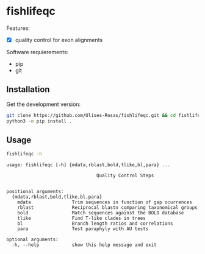 # fishlifeqc

Features:

- [x] quality control for exon alignments

Software requierements:

* pip
* git

## Installation

Get the development version:

```Bash
git clone https://github.com/Ulises-Rosas/fishlifeqc.git && cd fishlifeqc
python3 -m pip install .
```

## Usage

```Bash
fishlifeqc -h
```

```
usage: fishlifeqc [-h] {mdata,rblast,bold,tlike,bl,para} ...

                                 Quality Control Steps
                                      

positional arguments:
  {mdata,rblast,bold,tlike,bl,para}
    mdata               Trim sequences in function of gap ocurrences
    rblast              Reciprocal blastn comparing taxonomical groups
    bold                Match sequences against the BOLD database
    tlike               Find T-like clades in trees
    bl                  Branch length ratios and correlations
    para                Test paraphyly with AU tests

optional arguments:
  -h, --help            show this help message and exit

```

